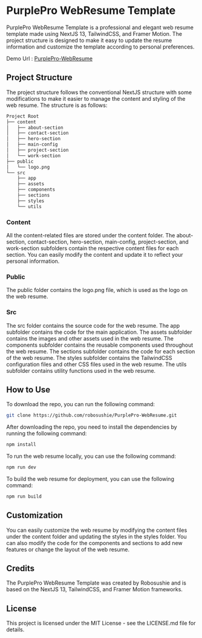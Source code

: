 # PurplePro WebResume Template

PurplePro WebResume Template is a professional and elegant web resume template made using NextJS 13, TailwindCSS, and Framer Motion. The project structure is designed to make it easy to update the resume information and customize the template according to personal preferences.

Demo Url : [PurplePro-WebResume](https://purple-pro-web-resume.vercel.app/)

## Project Structure

The project structure follows the conventional NextJS structure with some modifications to make it easier to manage the content and styling of the web resume. The structure is as follows:

```bash
Project Root
├── content
│   ├── about-section
│   ├── contact-section
│   ├── hero-section
│   ├── main-config
│   ├── project-section
│   └── work-section
├── public
│   └── logo.png
└── src
    ├── app
    ├── assets
    ├── components
    ├── sections
    ├── styles
    └── utils
```

### Content

All the content-related files are stored under the content folder. The about-section, contact-section, hero-section, main-config, project-section, and work-section subfolders contain the respective content files for each section. You can easily modify the content and update it to reflect your personal information.

### Public

The public folder contains the logo.png file, which is used as the logo on the web resume.

### Src

The src folder contains the source code for the web resume. The app subfolder contains the code for the main application. The assets subfolder contains the images and other assets used in the web resume. The components subfolder contains the reusable components used throughout the web resume. The sections subfolder contains the code for each section of the web resume. The styles subfolder contains the TailwindCSS configuration files and other CSS files used in the web resume. The utils subfolder contains utility functions used in the web resume.

## How to Use

To download the repo, you can run the following command:

```bash
git clone https://github.com/robosushie/PurplePro-WebResume.git
```

After downloading the repo, you need to install the dependencies by running the following command:

```bash
npm install
```

To run the web resume locally, you can use the following command:

```bash
npm run dev
```

To build the web resume for deployment, you can use the following command:

```bash
npm run build
```

## Customization

You can easily customize the web resume by modifying the content files under the content folder and updating the styles in the styles folder. You can also modify the code for the components and sections to add new features or change the layout of the web resume.

## Credits

The PurplePro WebResume Template was created by Robosushie and is based on the NextJS 13, TailwindCSS, and Framer Motion frameworks.

## License

This project is licensed under the MIT License - see the LICENSE.md file for details.
